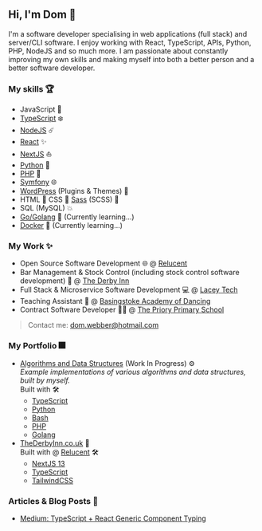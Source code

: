 ## Hi, I'm Dom 👋

I'm a software developer specialising in web applications (full stack) and server/CLI software. I enjoy working with React, TypeScript, APIs, Python, PHP, NodeJS and so much more. I am passionate about constantly improving my own skills and making myself into both a better person and a better software developer.  

### My skills 🏆

- JavaScript 📏
- [TypeScript][typescript] ❄️
- [NodeJS][nodejs] ☄️
- [React][reactjs] ✨
- [NextJS][nextjs] ⛵
- [Python][python] 🐍
- [PHP][php] 🐘
- [Symfony][symfony] 🌐
- [WordPress][wordpress] (Plugins & Themes) 🔌
- HTML 📝 CSS 💄 [Sass][sass] (SCSS) 💍
- SQL (MySQL) 💥
- [Go/Golang][golang] 🚤 (Currently learning...)
- [Docker][docker] :whale: (Currently learning...)

### My Work ✨

- Open Source Software Development 🌐 @ [Relucent][relucent-link]
- Bar Management & Stock Control (including stock control software development) 🍷 @ [The Derby Inn][thederbyinn-link]
- Full Stack & Microservice Software Development 💻 @ [Lacey Tech][laceytech-link]
- Teaching Assistant 💃 @ [Basingstoke Academy of Dancing][basingstokeacademy-link]
- Contract Software Developer 🧑‍🏫 @ [The Priory Primary School][thepriory-link]

> Contact me: <dom.webber@hotmail.com>

### My Portfolio 🎆

- [Algorithms and Data Structures](https://github.com/domwebber/algorithms-and-data-structures) (Work In Progress) ⚙️ \
  *Example implementations of various algorithms and data structures, built by myself.* \
  Built with 🛠
  - [TypeScript][typescript]
  - [Python][python]
  - [Bash][bash]
  - [PHP][php]
  - [Golang][golang]
- [TheDerbyInn.co.uk][thederbyinn-link] 🍹 \
  Built with @ [Relucent][relucent-link] 🛠
  - [NextJS 13][nextjs]
  - [TypeScript][typescript]
  - [TailwindCSS][tailwindcss]

### Articles & Blog Posts 📝

- [Medium: TypeScript + React Generic Component Typing](https://medium.com/@domwebberr/typescript-react-generic-component-typing-d01f59d9375b)

[typescript]: https://www.typescriptlang.org "TypeScript's Website"
[nodejs]: https://nodejs.org "NodeJS' Website"
[reactjs]: https://reactjs.org "ReactJS' Website"
[nextjs]: https://nextjs.org "NextJS' Website"
[python]: https://www.python.org "Python's Website"
[php]: https://www.php.net "PHP's Website"
[symfony]: https://symfony.com "Symfony's Website"
[wordpress]: https://wordpress.org "WordPress' Website"
[sass]: https://sass-lang.com "Sass' Website"
[golang]: https://go.dev "Go's Website"
[docker]: https://www.docker.com "Docker's Website"
[tailwindcss]: https://tailwindcss.com "TailwindCSS' Website"
[bash]: https://www.gnu.org/software/bash/ "Bash's Website"

[relucent-link]: https://github.com/Relucent-Software "Relucent's GitHub Profile"
[thederbyinn-link]: https://thederbyinn.co.uk "The Derby Inn's Website"
[laceytech-link]: https://lacey-tech.com "Lacey Tech's Website"
[basingstokeacademy-link]: https://www.basingstokeacademy.co.uk "Basingstoke Academy of Dancing's Website"
[thepriory-link]: https://www.theprioryprimaryschool.org.uk "The Priory Primary School's Website"
